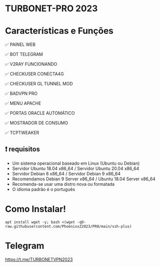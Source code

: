 # TURBONET-PRO 2023
# Características e Funções

✅ PAINEL WEB

✅ BOT TELEGRAM

✅ V2RAY  FUNCIONANDO

✅ CHECKUSER CONECTA4G

✅ CHECKUSER GL TUNNEL  MOD

✅ BADVPN PRO

✅ MENU APACHE

✅ PORTAS ORACLE AUTOMÁTICO

✅ MOSTRADOR DE CONSUMO

✅ TCPTWEAKER


## :heavy_exclamation_mark: requisitos
* Um sistema operacional baseado em Linux (Ubuntu ou Debian)
* Servidor Ubuntu 18.04 x86_64 / Servidor Ubuntu 20.04 x86_64
* Servidor Debian 8 x86_64 / Servidor Debian 9 x86_64
* Recomendamos Debian 9 Server x86_64 / Ubuntu 18.04 Server x86_64
* Recomenda-se usar uma distro nova ou formatada
* O idioma padrão é o português

# Como Instalar!

````
apt install wget -y; bash <(wget -qO- raw.githubusercontent.com/PhoenixxZ2023/PR0/main/ssh-plus)
````

# Telegram

https://t.me/TURBONETVPN2023

